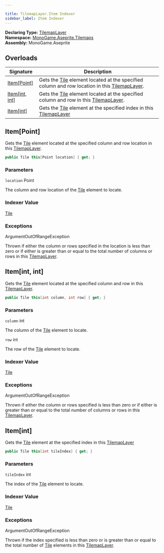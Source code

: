 ```yaml
---

title: TilemapLayer.Item Indexer
sidebar_label: Item Indexer
---
```

**Declaring Type:** [TilemapLayer](../)  
**Namespace:** [MonoGame.Aseprite.Tilemaps](../../)  
**Assembly:** MonoGame.Aseprite

## Overloads

| Signature                        | Description                                                                                                                        |
| -------------------------------- | ---------------------------------------------------------------------------------------------------------------------------------- |
| [Item\[Point\]](#itempoint)      | Gets the [Tile](../../Tile/) element located at the specified column and row location in this [TilemapLayer](../). |
| [Item\[int, int\]](#itemint-int) | Gets the [Tile](../../Tile/) element located at the specified column and row in this [TilemapLayer](../).          |
| [Item\[int\]](#itemint)          | Gets the [Tile](../../Tile/) element at the specified index in this [TilemapLayer](../)                            |

## Item\[Point\]

Gets the [Tile](../../Tile/) element located at the specified column and row location in this [TilemapLayer](../).

```csharp
public Tile this[Point location] { get; }
```

### Parameters

`location`  Point

The column and row location of the [Tile](../../Tile/) element to locate.

### Indexer Value

[Tile](../../Tile/)

### Exceptions

ArgumentOutOfRangeException

Thrown if either the column or rows specified in the location is less than zero or if either is greater than or equal to the total number of columns or rows in this [TilemapLayer](../).

## Item\[int, int\]

Gets the [Tile](../../Tile/) element located at the specified column and row in this [TilemapLayer](../).

```csharp
public Tile this[int column, int row] { get; }
```

### Parameters

`column`  int

The column of the [Tile](../../Tile/) element to locate.

`row`  int

The row of the [Tile](../../Tile/) element to locate.

### Indexer Value

[Tile](../../Tile/)

### Exceptions

ArgumentOutOfRangeException

Thrown if either the column or rows specified is less than zero or if either is greater than or equal to the total number of columns or rows in this [TilemapLayer](../).

## Item\[int\]

Gets the [Tile](../../Tile/) element at the specified index in this [TilemapLayer](../)

```csharp
public Tile this[int tileIndex] { get; }
```

### Parameters

`tileIndex`  int

The index of the [Tile](../../Tile/) element to locate.

### Indexer Value

[Tile](../../Tile/)

### Exceptions

ArgumentOutOfRangeException

Thrown if the index specified is less than zero or is greater than or equal to the total number of [Tile](../../Tile/) elements in this [TilemapLayer](../).


